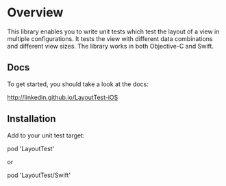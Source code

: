 # Overview

This library enables you to write unit tests which test the layout of a view in multiple configurations. It tests the view with different data combinations and different view sizes. The library works in both Objective-C and Swift.

## Docs

To get started, you should take a look at the docs: 

http://linkedin.github.io/LayoutTest-iOS

## Installation

Add to your unit test target:

pod 'LayoutTest'

or

pod 'LayoutTest/Swift'

